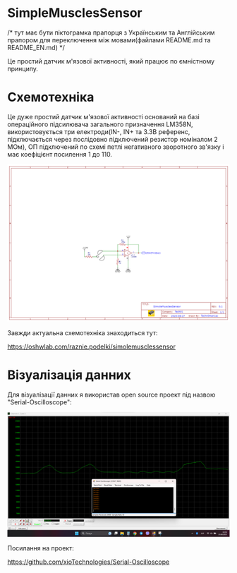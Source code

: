 # SimpleMusclesSensor

/* тут має бути піктограмка прапорця з Українським та Англійським прапором для переключення між мовами(файлами README.md та README_EN.md) */

Це простий датчик м'язової активності, який працює по ємністному принципу.

# Схемотехніка

Це дуже простий датчик м'язової активності оснований на базі операційного підсилювача загального призначення LM358N, використовується три електроди(IN-, IN+ та 3.3В референс, підключається через послідовно підключений резистор номіналом 2 МОм), ОП підключений по схемі петлі негативного зворотного зв'язку і має коефіцієнт посилення 1 до 110.

![Data visualizations](https://raw.githubusercontent.com/techn0man1ac/SimoleMusclesSensor/main/Imgs/Schematic_SimoleMusclesSensor_2023-08-27.png "Data visualizations")

Завжди актуальна схемотехніка знаходиться тут:

https://oshwlab.com/raznie.podelki/simolemusclessensor

# Візуалізація данних

Для візуалізації данних я використав open source проект під назвою "Serial-Oscilloscope":

![Data visualizations](https://raw.githubusercontent.com/techn0man1ac/SimoleMusclesSensor/main/Imgs/2023-08-25%20195831.png "Data visualizations")

Посилання на проект:

https://github.com/xioTechnologies/Serial-Oscilloscope
